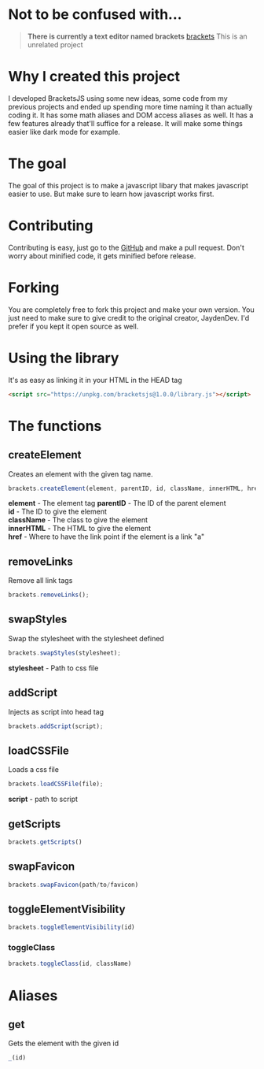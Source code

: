 # Not to be confused with...
> **There is currently a text editor named brackets**
> [brackets](https://brackets.io/)
> This is an unrelated project
# Why I created this project
I developed BracketsJS using some new ideas, some code from my previous projects and ended up spending more time naming it than actually coding it. It has some math aliases and DOM access aliases as well. It has a few features already that'll suffice for a release. It will make some things easier like dark mode for example.
# The goal
The goal of this project is to make a javascript libary that makes javascript easier to use. But make sure to learn how javascript works first.
# Contributing
Contributing is easy, just go to the [GitHub](https://github.com/JaydenDev/BracketsJS) and make a pull request. Don't worry about minified code, it gets minified before release.
# Forking
You are completely free to fork this project and make your own version. You just need to make sure to give credit to the original creator, JaydenDev. I'd prefer if you kept it open source as well.
# Using the library
It's as easy as linking it in your HTML in the HEAD tag
```html
<script src="https://unpkg.com/bracketsjs@1.0.0/library.js"></script>
```
# The functions
## createElement
Creates an element with the given tag name.
```javascript
brackets.createElement(element, parentID, id, className, innerHTML, href);
```
**element** - The element tag
**parentID** - The ID of the parent element \
**id** - The ID to give the element \
**className** - The class to give the element \
**innerHTML** - The HTML to give the element \
**href** - Where to have the link point if the element is a link "a"
## removeLinks
Remove all link tags
```javascript
brackets.removeLinks();
```
## swapStyles
Swap the stylesheet with the stylesheet defined
```javascript
brackets.swapStyles(stylesheet);
```
**stylesheet** - Path to css file
## addScript
Injects as script into head tag
```javascript
brackets.addScript(script);
```
## loadCSSFile
Loads a css file
```javascript
brackets.loadCSSFile(file);
```
**script** - path to script
## getScripts
```javascript
brackets.getScripts()
```
## swapFavicon
```javascript
brackets.swapFavicon(path/to/favicon)
```
## toggleElementVisibility
```javascript
brackets.toggleElementVisibility(id)
```
### toggleClass
```javascript
brackets.toggleClass(id, className)
```
# Aliases
## get
Gets the element with the given id
```javascript
_(id)
```
